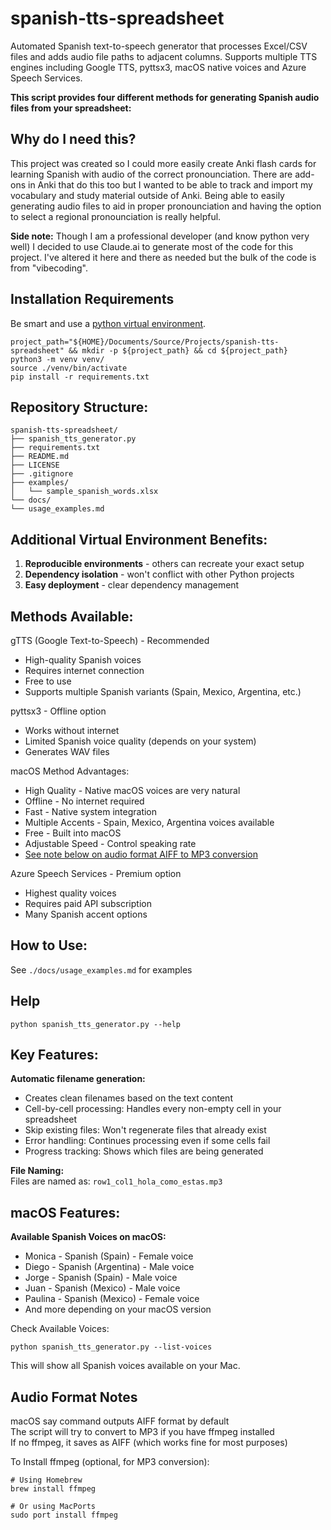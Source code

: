 # spanish-tts-spreadsheet
Automated Spanish text-to-speech generator that processes Excel/CSV files and adds audio 
file paths to adjacent columns. Supports multiple TTS engines including Google TTS, 
pyttsx3, macOS native voices and Azure Speech Services.   

**This script provides four different methods for generating Spanish audio files from your 
spreadsheet:**      

## Why do I need this?
This project was created so I could more easily create Anki flash cards for learning Spanish with audio of 
the correct pronounciation. 
There are add-ons in Anki that do this too but I wanted to be able to track and import my vocabulary and 
study material outside of Anki. Being able to easily generating audio files to aid in proper 
pronounciation and having the option to select a regional pronounciation is really helpful.   

**Side note:** Though I am a professional developer (and know python very well) I decided to use Claude.ai to 
generate most of the code for this project. I've altered it here and there as needed but the bulk of the 
code is from "vibecoding".   

## Installation Requirements   

Be smart and use a [python virtual environment](https://realpython.com/python-virtual-environments-a-primer/).

	project_path="${HOME}/Documents/Source/Projects/spanish-tts-spreadsheet" && mkdir -p ${project_path} && cd ${project_path}
	python3 -m venv venv/
	source ./venv/bin/activate
	pip install -r requirements.txt 

## Repository Structure:

	spanish-tts-spreadsheet/
	├── spanish_tts_generator.py
	├── requirements.txt
	├── README.md
	├── LICENSE
	├── .gitignore
	├── examples/
	│   └── sample_spanish_words.xlsx
	└── docs/
	└── usage_examples.md

## Additional Virtual Environment Benefits:

1. **Reproducible environments** - others can recreate your exact setup
2. **Dependency isolation** - won't conflict with other Python projects
3. **Easy deployment** - clear dependency management



## Methods Available:   

gTTS (Google Text-to-Speech) - Recommended   

- High-quality Spanish voices   
- Requires internet connection   
- Free to use
- Supports multiple Spanish variants (Spain, Mexico, Argentina, etc.)


pyttsx3 - Offline option   

- Works without internet
- Limited Spanish voice quality (depends on your system)
- Generates WAV files

macOS Method Advantages:

- High Quality - Native macOS voices are very natural
- Offline - No internet required
- Fast - Native system integration
- Multiple Accents - Spain, Mexico, Argentina voices available
- Free - Built into macOS
- Adjustable Speed - Control speaking rate
- [See note below on audio format AIFF to MP3 conversion](#audio-format-notes)

Azure Speech Services - Premium option   

- Highest quality voices
- Requires paid API subscription
- Many Spanish accent options

## How to Use:  

See ```./docs/usage_examples.md``` for examples   

## Help

	python spanish_tts_generator.py --help

## Key Features:

**Automatic filename generation:**   
- Creates clean filenames based on the text content
- Cell-by-cell processing: Handles every non-empty cell in your spreadsheet
- Skip existing files: Won't regenerate files that already exist
- Error handling: Continues processing even if some cells fail
- Progress tracking: Shows which files are being generated

**File Naming:**   
Files are named as: ```row1_col1_hola_como_estas.mp3```   

## macOS Features:

**Available Spanish Voices on macOS:**

- Monica - Spanish (Spain) - Female voice
- Diego - Spanish (Argentina) - Male voice
- Jorge - Spanish (Spain) - Male voice
- Juan - Spanish (Mexico) - Male voice
- Paulina - Spanish (Mexico) - Female voice
- And more depending on your macOS version

Check Available Voices:

	python spanish_tts_generator.py --list-voices

This will show all Spanish voices available on your Mac.   

<a name="audio-format-notes"></a>
## Audio Format Notes

macOS say command outputs AIFF format by default   
The script will try to convert to MP3 if you have ffmpeg installed   
If no ffmpeg, it saves as AIFF (which works fine for most purposes)   

To Install ffmpeg (optional, for MP3 conversion):

	# Using Homebrew
	brew install ffmpeg

	# Or using MacPorts
	sudo port install ffmpeg


